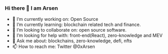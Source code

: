 ### Hi there 👋 I am Arsen


- 🔭 I’m currently working on: Open Source
- 🌱 I’m currently learning: blockchain related tech and finance.
- 👯 I’m looking to collaborate on: open source software.
- 🤔 I’m looking for help with: front-end(React), zero-knowledge and MEV
- 💬 Ask me about: blockchains, zero-knowledge, defi, nfts
- 📫 How to reach me: Twitter @0xArsen
